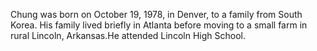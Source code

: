 Chung was born on October 19, 1978, in Denver, to a family from South Korea. His family lived briefly in Atlanta before moving to a small farm in rural Lincoln, Arkansas.He attended Lincoln High School.
